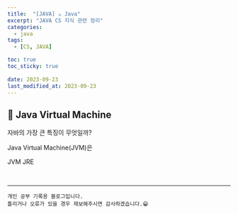 ```yaml
---
title:  "[JAVA] ☕ Java"
excerpt: "JAVA CS 지식 관련 정리"
categories:
  - java
tags:
  - [CS, JAVA]

toc: true
toc_sticky: true
 
date: 2023-09-23
last_modified_at: 2023-09-23
---
```


## 📖 Java Virtual Machine

자바의 가장 큰 특징이 무엇일까?



Java Virtual Machine(JVM)은 

JVM
JRE



<br>


***
    개인 공부 기록용 블로그입니다.
    틀리거나 오류가 있을 경우 제보해주시면 감사하겠습니다.😁